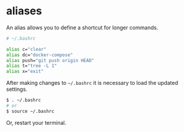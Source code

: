 # aliases

An alias allows you to define a shortcut for longer commands.

```bash
# ~/.bashrc

alias c="clear"
alias dc="docker-compose"
alias push="git push origin HEAD"
alias t="tree -L 1"
alias x="exit"
```

After making changes to `~/.bashrc` it is necessary to load the updated
settings.

```bash
$ . ~/.bashrc
# or
$ source ~/.bashrc
```

Or, restart your terminal.
